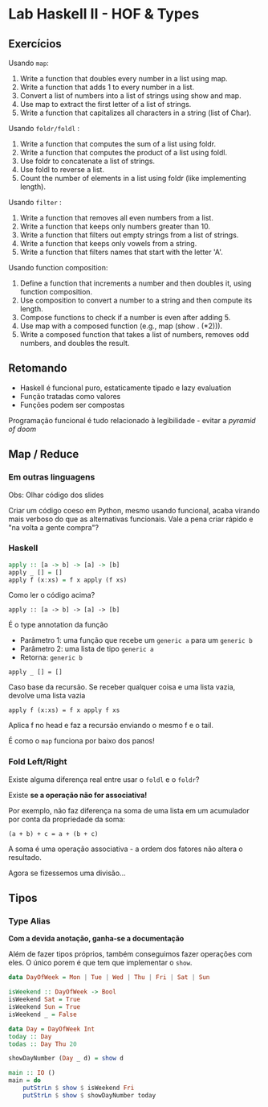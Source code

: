 # Lab Haskell II - HOF & Types

## Exercícios

Usando `map`:
1. Write a function that doubles every number in a list using map.
2. Write a function that adds 1 to every number in a list.
3. Convert a list of numbers into a list of strings using show and map.
4. Use map to extract the first letter of a list of strings.
5. Write a function that capitalizes all characters in a string (list of Char).

Usando `foldr/foldl` :
1. Write a function that computes the sum of a list using foldr.
2. Write a function that computes the product of a list using foldl.
3. Use foldr to concatenate a list of strings.
4. Use foldl to reverse a list.
5. Count the number of elements in a list using foldr (like implementing length).

Usando `filter` :
1. Write a function that removes all even numbers from a list.
2. Write a function that keeps only numbers greater than 10.
3. Write a function that filters out empty strings from a list of strings.
4. Write a function that keeps only vowels from a string.
5. Write a function that filters names that start with the letter 'A'.

Usando function composition:
1. Define a function that increments a number and then doubles it, using function composition.
2. Use composition to convert a number to a string and then compute its length.
3. Compose functions to check if a number is even after adding 5.
4. Use map with a composed function (e.g., map (show . (*2))).
5. Write a composed function that takes a list of numbers, removes odd numbers, and doubles the
result.


## Retomando

 - Haskell é funcional puro, estaticamente tipado e lazy evaluation
 - Função tratadas como valores
 - Funções podem ser compostas

Programação funcional é tudo relacionado à legibilidade - evitar a *pyramid of doom*

## Map / Reduce

### Em outras linguagens

Obs: Olhar código dos slides

Criar um código coeso em Python, mesmo usando funcional, acaba virando mais verboso do que as alternativas funcionais.
Vale a pena criar rápido e "na volta a gente compra"?

### Haskell

```haskell
apply :: [a -> b] -> [a] -> [b]
apply _ [] = []
apply f (x:xs) = f x apply (f xs)
```

Como ler o código acima?

`apply :: [a -> b] -> [a] -> [b]`

É o type annotation da função 
 - Parâmetro 1: uma função que recebe um `generic a` para um `generic b`
 - Parâmetro 2: uma lista de tipo `generic a`
 - Retorna: `generic b`

`apply _ [] = []`

Caso base da recursão. Se receber qualquer coisa e uma lista vazia, devolve uma lista vazia

`apply f (x:xs) = f x apply f xs`

Aplica f no head e faz a recursão enviando o mesmo f e o tail.

É como o `map` funciona por baixo dos panos!

### Fold Left/Right

Existe alguma diferença real entre usar o `foldl` e o `foldr`?

Existe **se a operação não for associativa!**

Por exemplo, não faz diferença na soma de uma lista em um acumulador por conta da propriedade da soma:

`(a + b) + c = a + (b + c)`

A soma é uma operação associativa - a ordem dos fatores não altera o resultado.

Agora se fizessemos uma divisão...

## Tipos

### Type Alias

**Com a devida anotação, ganha-se a documentação**

Além de fazer tipos próprios, também conseguimos fazer operações com eles. O único porem é que tem que implementar o `show`.

```haskell
data DayOfWeek = Mon | Tue | Wed | Thu | Fri | Sat | Sun

isWeekend :: DayOfWeek -> Bool
isWeekend Sat = True
isWeekend Sun = True
isWeekend _ = False

data Day = DayOfWeek Int
today :: Day
todas :: Day Thu 20

showDayNumber (Day _ d) = show d

main :: IO ()
main = do
    putStrLn $ show $ isWeekend Fri
    putStrLn $ show $ showDayNumber today
``` 


